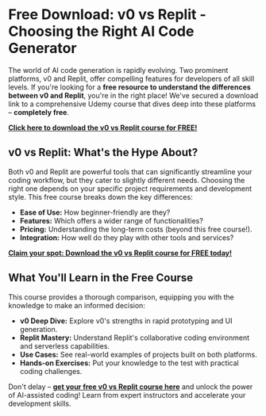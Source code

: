# Free Download: v0 vs Replit - Choosing the Right AI Code Generator

The world of AI code generation is rapidly evolving. Two prominent platforms, v0 and Replit, offer compelling features for developers of all skill levels. If you're looking for a **free resource to understand the differences between v0 and Replit**, you're in the right place! We've secured a download link to a comprehensive Udemy course that dives deep into these platforms – **completely free**.

[**Click here to download the v0 vs Replit course for FREE!**](https://udemywork.com/v0-vs-replit)

## v0 vs Replit: What's the Hype About?

Both v0 and Replit are powerful tools that can significantly streamline your coding workflow, but they cater to slightly different needs. Choosing the right one depends on your specific project requirements and development style. This free course breaks down the key differences:

*   **Ease of Use:** How beginner-friendly are they?
*   **Features:** Which offers a wider range of functionalities?
*   **Pricing:** Understanding the long-term costs (beyond this free course!).
*   **Integration:** How well do they play with other tools and services?

[**Claim your spot: Download the v0 vs Replit course for FREE today!**](https://udemywork.com/v0-vs-replit)

## What You'll Learn in the Free Course

This course provides a thorough comparison, equipping you with the knowledge to make an informed decision:

*   **v0 Deep Dive:** Explore v0's strengths in rapid prototyping and UI generation.
*   **Replit Mastery:** Understand Replit's collaborative coding environment and serverless capabilities.
*   **Use Cases:** See real-world examples of projects built on both platforms.
*   **Hands-on Exercises:** Put your knowledge to the test with practical coding challenges.

Don't delay – **[get your free v0 vs Replit course here](https://udemywork.com/v0-vs-replit)** and unlock the power of AI-assisted coding! Learn from expert instructors and accelerate your development skills.
